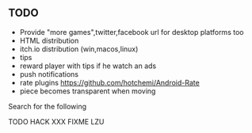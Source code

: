 ## TODO

* Provide "more games",twitter,facebook url for desktop platforms too
* HTML distribution
* itch.io distribution (win,macos,linux)
* tips
* reward player with tips if he watch an ads
* push notifications
* rate plugins https://github.com/hotchemi/Android-Rate
* piece becomes transparent when moving

Search for the following

TODO
HACK
XXX
FIXME
LZU
